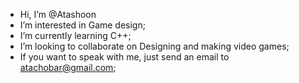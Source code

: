 - Hi, I’m @Atashoon
- I’m interested in Game design;
- I’m currently learning C++;
- I’m looking to collaborate on Designing and making video games;
- If you want to speak with me, just send an email to atachobar@gmail.com;

<!---
Atashoon/Atashoon is a ✨ special ✨ repository because its `README.md` (this file) appears on your GitHub profile.
You can click the Preview link to take a look at your changes.
--->
